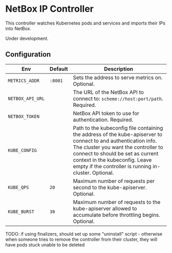 # NetBox IP Controller

This controller watches Kubernetes pods and services and imports their IPs into NetBox.

Under development.

## Configuration

 Env | Default | Description
-----|---------|------------
`METRICS_ADDR` | `:8001` | Sets the address to serve metrics on. Optional.
`NETBOX_API_URL` | | The URL of the NetBox API to connect to: `scheme://host:port/path`. Required.
`NETBOX_TOKEN` | | NetBox API token to use for authentication. Required.
`KUBE_CONFIG` | | Path to the kubeconfig file containing the address of the kube-apiserver to connect to and authentication info. The cluster you want the controller to connect to should be set as current context in the kubeconfig. Leave empty if the controller is running in-cluster. Optional.
`KUBE_QPS` | `20` | Maximum number of requests per second to the kube-apiserver. Optional.
`KUBE_BURST` | `30` | Maximum number of requests to the kube-apiserver allowed to accumulate before throttling begins. Optional.


TODO: if using finalizers, should set up some "uninstall" script - 
otherwise when someone tries to remove the controller from their cluster,
they will have pods stuck unable to be deleted